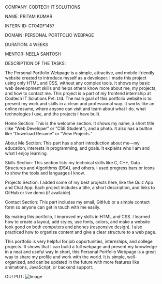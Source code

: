 COMPANY: CODTECH IT SOLUTIONS

NAME: PRITAM KUMAR

INTERN ID: CT04DF1457

DOMAIN: PERSONAL PORTFOLIO WEBPAGE

DURATION: 4 WEEKS

MENTOR: NEELA SANTOSH

DESCRIPTION OF THE TASKS:

The Personal Portfolio Webpage is a simple, attractive, and mobile-friendly website created to introduce myself as a developer. I made this project using only HTML and CSS, without any complex tools. It shows my basic web development skills and helps others know more about me, my projects, and how to contact me. This project is a part of my frontend internship at Codtech IT Solutions Pvt. Ltd.
The main goal of this portfolio website is to present my work and skills in a clean and professional way. It works like an online resume, where anyone can visit and learn about what I do, what technologies I use, and the projects I have built.

Home Section:
This is the welcome section. It shows my name, a short title (like “Web Developer” or “CSE Student”), and a photo. It also has a button like “Download Resume” or “View Projects.”

About Me Section:
This part has a short introduction about me—my education, interests in programming, and goals. It explains who I am and what I enjoy learning.

Skills Section:
This section lists my technical skills like C, C++, Data Structures and Algorithms (DSA), and others. I used progress bars or icons to show the tools and languages I know.

Projects Section:
I added some of my best projects here, like the Quiz App and Chat App. Each project includes a title, a short description, and links to GitHub or live demo (if available).

Contact Section:
This part includes my email, GitHub or a simple contact form so anyone can get in touch with me easily.

By making this portfolio, I improved my skills in HTML and CSS. I learned how to create a layout, add styles, use fonts, colors, and make a website look good on both computers and phones (responsive design). I also practiced how to organize content and give a clear structure to a web page.

This portfolio is very helpful for job opportunities, internships, and college projects. It shows that I can build a full webpage and present my knowledge in a neat and useful way
In short, this Personal Portfolio Webpage is a great way to share my profile and work with the world. It is simple, well-organized, and can be updated in the future with more features like animations, JavaScript, or backend support.

OUTPUT:
![Image](https://github.com/user-attachments/assets/9875e79f-3104-4286-bc1a-f62eafb06fde)
